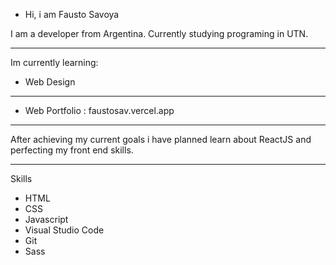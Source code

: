 - Hi, i am Fausto Savoya

I am a developer from Argentina. Currently studying programing in UTN.

----

Im currently learning:

- Web Design

----
- Web Portfolio : faustosav.vercel.app
----


After achieving my current goals i have planned learn about ReactJS and perfecting my front end skills.

------
 Skills
 - HTML
 - CSS
 - Javascript
 - Visual Studio Code
 - Git
 - Sass

<!---
FaustoSav/FaustoSav is a ✨ special ✨ repository because its `README.md` (this file) appears on your GitHub profile.
You can click the Preview link to take a look at your changes.
--->

